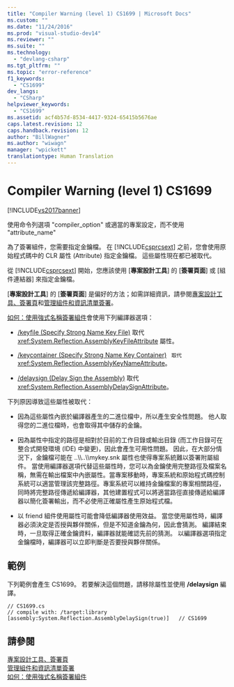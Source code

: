 ```yaml
---
title: "Compiler Warning (level 1) CS1699 | Microsoft Docs"
ms.custom: ""
ms.date: "11/24/2016"
ms.prod: "visual-studio-dev14"
ms.reviewer: ""
ms.suite: ""
ms.technology: 
  - "devlang-csharp"
ms.tgt_pltfrm: ""
ms.topic: "error-reference"
f1_keywords: 
  - "CS1699"
dev_langs: 
  - "CSharp"
helpviewer_keywords: 
  - "CS1699"
ms.assetid: acf4b57d-8534-4417-9324-65415b5676ae
caps.latest.revision: 12
caps.handback.revision: 12
author: "BillWagner"
ms.author: "wiwagn"
manager: "wpickett"
translationtype: Human Translation
---
```

# Compiler Warning (level 1) CS1699
[!INCLUDE[vs2017banner](../../../csharp/includes/vs2017banner.md)]

使用命令列選項 "compiler\_option" 或適當的專案設定，而不使用 "attribute\_name"  
  
 為了簽署組件，您需要指定金鑰檔。  在 [!INCLUDE[csprcsext](../../../csharp/language-reference/compiler-messages/includes/csprcsext_md.md)] 之前，您會使用原始程式碼中的 CLR 屬性 \(Attribute\) 指定金鑰檔。  這些屬性現在都已被取代。  
  
 從 [!INCLUDE[csprcsext](../../../csharp/language-reference/compiler-messages/includes/csprcsext_md.md)] 開始，您應該使用 \[**專案設計工具**\] 的 \[**簽署頁面**\] 或 \[組件連結器\] 來指定金鑰檔。  
  
 \[**專案設計工具**\] 的 \[**簽署頁面**\] 是偏好的方法；如需詳細資訊，請參閱[專案設計工具、簽署頁](/visual-studio/ide/reference/signing-page-project-designer)和[管理組件和資訊清單簽署](/visual-studio/ide/managing-assembly-and-manifest-signing)。  
  
 [如何：使用強式名稱簽署組件](../Topic/How%20to:%20Sign%20an%20Assembly%20with%20a%20Strong%20Name.md)會使用下列編譯器選項：  
  
-   [\/keyfile \(Specify Strong Name Key File\)](../../../csharp/language-reference/compiler-options/keyfile-compiler-option.md) 取代 <xref:System.Reflection.AssemblyKeyFileAttribute> 屬性。  
  
-   [\/keycontainer \(Specify Strong Name Key Container\)](../../../csharp/language-reference/compiler-options/keycontainer-compiler-option.md)  ``  取代  `` <xref:System.Reflection.AssemblyKeyNameAttribute>。  
  
-   [\/delaysign \(Delay Sign the Assembly\)](../../../csharp/language-reference/compiler-options/delaysign-compiler-option.md) 取代 <xref:System.Reflection.AssemblyDelaySignAttribute>。  
  
 下列原因導致這些屬性被取代：  
  
-   因為這些屬性內嵌於編譯器產生的二進位檔中，所以產生安全性問題。  他人取得您的二進位檔時，也會取得其中儲存的金鑰。  
  
-   因為屬性中指定的路徑是相對於目前的工作目錄或輸出目錄 \(而工作目錄可在整合式開發環境 \(IDE\) 中變更\)，因此會產生可用性問題。  因此，在大部分情況下，金鑰檔可能在 ..\\\\..\\\\mykey.snk  屬性也使得專案系統難以簽署附屬組件。  當使用編譯器選項代替這些屬性時，您可以為金鑰使用完整路徑及檔案名稱，無需在輸出檔案中內嵌屬性。當專案移動時，專案系統和原始程式碼控制系統可以適當管理該完整路徑。專案系統可以維持金鑰檔案的專案相關路徑，同時將完整路徑傳遞給編譯器，其他建置程式可以將適當路徑直接傳遞給編譯器以簡化簽署輸出，而不必使用正確屬性產生原始程式檔。  
  
-   以 friend 組件使用屬性可能會降低編譯器使用效益。  當您使用屬性時，編譯器必須決定是否授與夥伴關係，但是不知道金鑰為何，因此會猜測。  編譯結束時，一旦取得正確金鑰資料，編譯器就能確認先前的猜測。  以編譯器選項指定金鑰檔時，編譯器可以立即判斷是否要授與夥伴關係。  
  
## 範例  
 下列範例會產生 CS1699。  若要解決這個問題，請移除屬性並使用 **\/delaysign** 編譯。  
  
```  
// CS1699.cs  
// compile with: /target:library  
[assembly:System.Reflection.AssemblyDelaySign(true)]   // CS1699  
```  
  
## 請參閱  
 [專案設計工具、簽署頁](/visual-studio/ide/reference/signing-page-project-designer)   
 [管理組件和資訊清單簽署](/visual-studio/ide/managing-assembly-and-manifest-signing)   
 [如何：使用強式名稱簽署組件](../Topic/How%20to:%20Sign%20an%20Assembly%20with%20a%20Strong%20Name.md)
